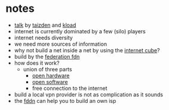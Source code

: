 # notes

* [talk](https://events.ccc.de/congress/2015/Fahrplan/events/7401.html) by [taizden](https://events.ccc.de/congress/2015/Fahrplan/speakers/4175.html) and [kload](https://events.ccc.de/congress/2015/Fahrplan/speakers/6419.html)
* internet is currently dominated by a few (silo) players
* internet needs diversity
* we need more sources of information
* why not build a net inside a net by using the [internet cube](http://internetcu.be)?
* build by the [federation fdn](https://www.ffdn.org)
* how does it work?
    * union of three parts
        * [open hardware](https://www.olimex.com)
        * [open software](https://yunohost.org)
        * free connection to the internet
* build a local vpn provider is not as complication as it sounds
* the [fddn](https://www.ffdn.org) can help you to build an own isp
